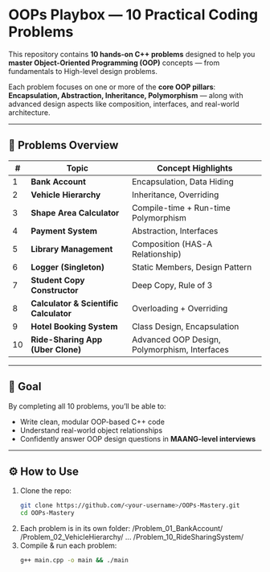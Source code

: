 # OOPs Playbox — 10 Practical Coding Problems

This repository contains **10 hands-on C++ problems** designed to help you **master Object-Oriented Programming (OOP)** concepts — from fundamentals to High-level design problems.

Each problem focuses on one or more of the **core OOP pillars**:  
**Encapsulation, Abstraction, Inheritance, Polymorphism** — along with advanced design aspects like composition, interfaces, and real-world architecture.

---

## 📘 Problems Overview

| # | Topic | Concept Highlights |
|---|--------|--------------------|
| 1 | **Bank Account** | Encapsulation, Data Hiding |
| 2 | **Vehicle Hierarchy** | Inheritance, Overriding |
| 3 | **Shape Area Calculator** | Compile-time + Run-time Polymorphism |
| 4 | **Payment System** | Abstraction, Interfaces |
| 5 | **Library Management** | Composition (HAS-A Relationship) |
| 6 | **Logger (Singleton)** | Static Members, Design Pattern |
| 7 | **Student Copy Constructor** | Deep Copy, Rule of 3 |
| 8 | **Calculator & Scientific Calculator** | Overloading + Overriding |
| 9 | **Hotel Booking System** | Class Design, Encapsulation |
| 10 | **Ride-Sharing App (Uber Clone)** | Advanced OOP Design, Polymorphism, Interfaces |

---

## 🧩 Goal
By completing all 10 problems, you’ll be able to:
- Write clean, modular OOP-based C++ code
- Understand real-world object relationships
- Confidently answer OOP design questions in **MAANG-level interviews**

---

## ⚙️ How to Use
1. Clone the repo:  
   ```bash
   git clone https://github.com/<your-username>/OOPs-Mastery.git
   cd OOPs-Mastery
2. Each problem is in its own folder:
   /Problem_01_BankAccount/
   /Problem_02_VehicleHierarchy/
   ...
   /Problem_10_RideSharingSystem/
3. Compile & run each problem:
   ```bash
   g++ main.cpp -o main && ./main

    
   
